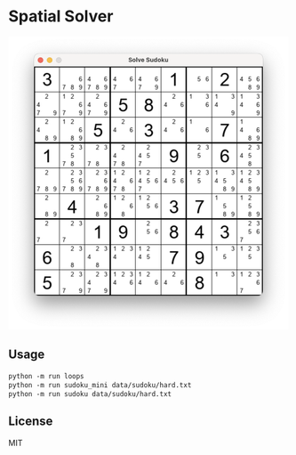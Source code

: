 Spatial Solver
==============

![Solve Sudoku](sudoku.png)

## Usage

    python -m run loops
    python -m run sudoku_mini data/sudoku/hard.txt
    python -m run sudoku data/sudoku/hard.txt

## License

MIT
